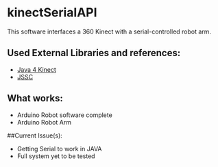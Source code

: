# kinectSerialAPI
This software interfaces a 360 Kinect with a serial-controlled robot arm.

## Used External Libraries and references:
* [Java 4 Kinect](http://research.dwi.ufl.edu/ufdw/download.php)
* [JSSC](https://github.com/scream3r/java-simple-serial-connector/releases)

## What works:
* Arduino Robot software complete
* Arduino Robot Arm

##Current Issue(s):
* Getting Serial to work in JAVA
* Full system yet to be tested